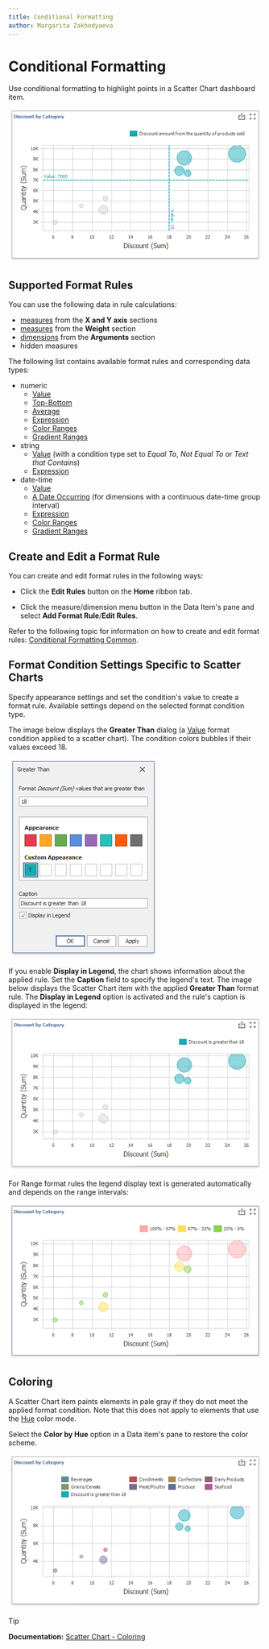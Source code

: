 ```yaml
---
title: Conditional Formatting
author: Margarita Zakhodyaeva
---
```

# Conditional Formatting

Use conditional formatting to highlight points in a Scatter Chart dashboard item.

![win-scatter-chart-cf](../../../../images/win-scatter-chart-cf.png)

## Supported Format Rules

You can use the following data in rule calculations:

- [measures](../../binding-dashboard-items-to-data/binding-dashboard-items-to-data.md) from the **X and Y axis** sections 
- [measures](../../binding-dashboard-items-to-data/binding-dashboard-items-to-data.md) from the **Weight** section
- [dimensions](../../binding-dashboard-items-to-data/binding-dashboard-items-to-data.md) from the **Arguments** section 
- hidden measures 

The following list contains available format rules and corresponding data types:

* numeric
	* [Value](../../appearance-customization/conditional-formatting/value.md)
	* [Top-Bottom](../../appearance-customization/conditional-formatting/top-bottom.md)
	* [Average](../../appearance-customization/conditional-formatting/average.md)
	* [Expression](../../appearance-customization/conditional-formatting/expression.md)
	* [Color Ranges](../../appearance-customization/conditional-formatting/color-ranges.md)
	* [Gradient Ranges](../../appearance-customization/conditional-formatting/gradient-ranges.md)
* string 
	* [Value](../../appearance-customization/conditional-formatting/value.md) (with a condition type set to _Equal To_, _Not Equal To_ or _Text that Contains_)
	* [Expression](../../appearance-customization/conditional-formatting/expression.md)
* date-time
	* [Value](../../appearance-customization/conditional-formatting/value.md)
	* [A Date Occurring](../../appearance-customization/conditional-formatting/value.md) (for dimensions with a continuous date-time group interval)
	* [Expression](../../appearance-customization/conditional-formatting/expression.md)
	* [Color Ranges](../../appearance-customization/conditional-formatting/color-ranges.md)
	* [Gradient Ranges](../../appearance-customization/conditional-formatting/gradient-ranges.md)


## Create and Edit a Format Rule

You can create and edit format rules in the following ways:

* Click the **Edit Rules** button on the **Home** ribbon tab. 

* Click the measure/dimension menu button in the Data Item's pane and select **Add Format Rule**/**Edit Rules**. 

Refer to the following topic for information on how to create and edit format rules: [Conditional Formatting Common](../../appearance-customization/conditional-formatting.md).

## Format Condition Settings Specific to Scatter Charts

Specify appearance settings and set the condition's value to create a format rule. Available settings depend on the selected format condition type.

The image below displays the **Greater Than** dialog (a [Value](../../appearance-customization/conditional-formatting/value.md) format condition applied to a scatter chart). The condition colors bubbles if their values exceed 18.

![win-scatter-chart-cf-appearance-settings-dialog](../../../../images/win-scatter-chart-cf-appearance-settings-dialog.png)

If you enable **Display in Legend**, the chart shows information about the applied rule. Set the **Caption** field to specify the legend's text.
The image below displays the Scatter Chart item with the applied **Greater Than** format rule. The **Display in Legend** option is activated and the rule's caption is displayed in the legend:

![win-scatter-chart-conditional-formatting](../../../../images/win-scatter-chart-conditional-formatting.png)

For Range format rules the legend display text is generated automatically and depends on the range intervals:

![win-scatter-chart-with-range-rule](../../../../images/win-scatter-chart-with-range-rule.png)

## Coloring 

A Scatter Chart item paints elements in pale gray if they do not meet the applied format condition. Note that this does not apply to elements that use the [Hue](coloring.md) color mode.

Select the **Color by Hue** option in a Data item's pane to restore the color scheme. 

![win-scatter-chart-color-by-hue](../../../../images/win-scatter-chart-color-by-hue-with-cf.png)

> [!Tip]
> **Documentation:**
> [Scatter Chart - Coloring](coloring.md)